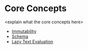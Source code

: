 # Core Concepts

&lt;explain what the core concepts here&gt;

* [Immutability](/core-concepts/immutability.md)
* [Schema](/core-concepts/schema.md)
* [Lazy Text Evaluation](/core-concepts/lazy-text-evaluation.md)



